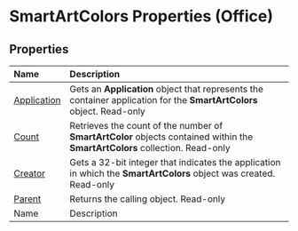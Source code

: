 
# SmartArtColors Properties (Office)

## Properties



|**Name**|**Description**|
|:-----|:-----|
| [Application](032862b8-213b-6729-7309-a10b07d5c0e1.md)|Gets an  **Application** object that represents the container application for the **SmartArtColors** object. Read-only|
| [Count](5e0a8893-911c-5694-4381-d81ab385e0fe.md)|Retrieves the count of the number of  **SmartArtColor** objects contained within the **SmartArtColors** collection. Read-only|
| [Creator](a8177777-f57f-49db-56f2-8fe13ea857f9.md)|Gets a 32-bit integer that indicates the application in which the  **SmartArtColors** object was created. Read-only|
| [Parent](2c8dba8c-bee4-c394-77cb-15c3faf0dad7.md)|Returns the calling object. Read-only|
|Name|Description|
